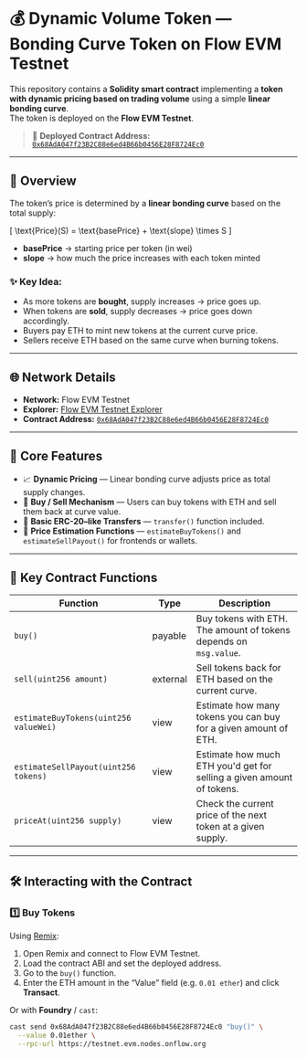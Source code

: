 # 💰 Dynamic Volume Token — Bonding Curve Token on Flow EVM Testnet

This repository contains a **Solidity smart contract** implementing a **token with dynamic pricing based on trading volume** using a simple **linear bonding curve**.  
The token is deployed on the **Flow EVM Testnet**.

> 📄 **Deployed Contract Address:**  
> [`0x68AdA047f23B2C88e6ed4B66b0456E28F8724Ec0`](https://evm-testnet.flowscan.io/address/0x68AdA047f23B2C88e6ed4B66b0456E28F8724Ec0)

---

## 📌 Overview

The token’s price is determined by a **linear bonding curve** based on the total supply:

\[
\text{Price}(S) = \text{basePrice} + \text{slope} \times S
\]

- **basePrice** → starting price per token (in wei)  
- **slope** → how much the price increases with each token minted  

### ✨ Key Idea:
- As more tokens are **bought**, supply increases → price goes up.  
- When tokens are **sold**, supply decreases → price goes down accordingly.  
- Buyers pay ETH to mint new tokens at the current curve price.  
- Sellers receive ETH based on the same curve when burning tokens.

---

## 🌐 Network Details

- **Network:** Flow EVM Testnet  
- **Explorer:** [Flow EVM Testnet Explorer](https://evm-testnet.flowscan.io)  
- **Contract Address:** [`0x68AdA047f23B2C88e6ed4B66b0456E28F8724Ec0`](https://evm-testnet.flowscan.io/address/0x68AdA047f23B2C88e6ed4B66b0456E28F8724Ec0)

---

## 🧠 Core Features

- 📈 **Dynamic Pricing** — Linear bonding curve adjusts price as total supply changes.  
- 💸 **Buy / Sell Mechanism** — Users can buy tokens with ETH and sell them back at curve value.  
- 🔄 **Basic ERC-20–like Transfers** — `transfer()` function included.  
- 🧮 **Price Estimation Functions** — `estimateBuyTokens()` and `estimateSellPayout()` for frontends or wallets.

---

## 📝 Key Contract Functions

| Function | Type | Description |
|----------|------|-------------|
| `buy()` | payable | Buy tokens with ETH. The amount of tokens depends on `msg.value`. |
| `sell(uint256 amount)` | external | Sell tokens back for ETH based on the current curve. |
| `estimateBuyTokens(uint256 valueWei)` | view | Estimate how many tokens you can buy for a given amount of ETH. |
| `estimateSellPayout(uint256 tokens)` | view | Estimate how much ETH you'd get for selling a given amount of tokens. |
| `priceAt(uint256 supply)` | view | Check the current price of the next token at a given supply. |

---

## 🛠️ Interacting with the Contract

### 1️⃣ **Buy Tokens**

Using [Remix](https://remix.ethereum.org/):

1. Open Remix and connect to Flow EVM Testnet.  
2. Load the contract ABI and set the deployed address.  
3. Go to the `buy()` function.  
4. Enter the ETH amount in the “Value” field (e.g. `0.01 ether`) and click **Transact**.

Or with **Foundry** / `cast`:

```bash
cast send 0x68AdA047f23B2C88e6ed4B66b0456E28F8724Ec0 "buy()" \
  --value 0.01ether \
  --rpc-url https://testnet.evm.nodes.onflow.org
